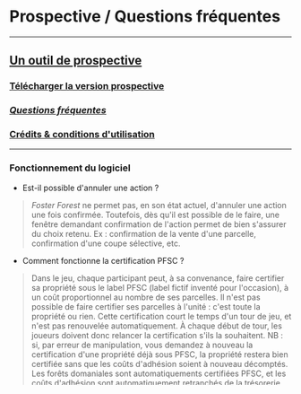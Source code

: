 # Prospective / Questions fréquentes


***
## [Un outil de prospective](https://timotheefouqueray.github.io/fosterforest/prospective/prospective)
### [Télécharger la version prospective](https://timotheefouqueray.github.io/fosterforest/prospective/telecharger-prospective)
### *[Questions fréquentes](https://timotheefouqueray.github.io/fosterforest/prospective/tutoriels)*
### [Crédits & conditions d'utilisation](https://timotheefouqueray.github.io/fosterforest/home/credits-utilisation)
***

### Fonctionnement du logiciel

- Est-il possible d'annuler une action ?

> *Foster Forest* ne permet pas, en son état actuel, d'annuler une action une fois confirmée. Toutefois, dès qu'il est possible de le faire, une fenêtre demandant confirmation de l'action permet de bien s'assurer du choix retenu. Ex : confirmation de la vente d'une parcelle, confirmation d'une coupe sélective, etc.

- Comment fonctionne la certification PFSC ?

> Dans le jeu, chaque participant peut, à sa convenance, faire certifier sa propriété sous le label PFSC (label fictif inventé pour l'occasion), à un coût proportionnel au nombre de ses parcelles. Il n'est pas possible de faire certifier ses parcelles à l'unité : c'est toute la propriété ou rien. Cette certification court le temps d'un tour de jeu, et n'est pas renouvelée automatiquement. À chaque début de tour, les joueurs doivent donc relancer la certification s'ils la souhaitent. NB : si, par erreur de manipulation, vous demandez à nouveau la certification d'une propriété déjà sous PFSC, la propriété restera bien certifiée sans que les coûts d'adhésion soient à nouveau décomptés.
Les forêts domaniales sont automatiquements certifiées PFSC, et les coûts d'adhésion sont automatiquement retranchés de la trésorerie domaniale. Le logiciel reconduit automatiquement la certification des parcelles domaniales en début de tour.

- Que se passe-t-il si un joueur ne respecte pas le classement en programme SénESSENCE ?

> Prenons une parcelle classée SénESSENCE (affichée rose sur la carte du programme) : si son propriétaire/gestionnaire outrepasse son engagement à conserver des vieux arbres et décide de couper des arbres de diamètre 3 ou 4, alors un message d'avertissement s'affiche, demandant la confirmation de l'action. S'il décide tout de même de couper les arbres, alors une amende lui sera automatiquement prise sur sa trésorerie par le logiciel. Le montant de l'amende est celui de la subvention SénESSENCE que le joueur avait reçue.

- Comment la régénération naturelle est-elle modélisée ?

> Dans le cas le plus simple, une coupe rase est effectuée sans replantation. La parcelle sera alors l'objet d'une régénération naturelle automatique en feuillus, avec le trio sessile-pédonculé-hêtre.  Ce choix reproduit très grossièrement les processus naturels : on pourra toujours argumenter que les graines de feuillus viennent des parcelles alentours...
Dans le cas où un joueur voudra régénérer naturellement avec une essence-objectif en tête (feuillue ou résineuse), il lui faudra épargner au moins 1 arbre (porte-graine) lors de la coupe préalable. Concrètement, il faudra demander au logiciel de mener une coupe d'éclaircie très forte (ex: 90%), ne conservant que quelques arbres à l'hectare. Ceci suffit à empêcher le processus de régénération automatique en feuillus.

### Animation d'un atelier

- Que faire pendant les temps morts ?

> En tant que maître du jeu, il vous arrivera fréquemment de prendre du temps avec un.e participant.e pour entrer ses actions dans l'ordinateur, ou bien expliquer plus en détails une notion forestière, etc... Ce qui peut alors sembler un "temps mort" pour les autres participant.e.s est en fait un moment précieux pour qu'ils prennent du recul et apprécient la situation, reviennent sur une idée, proposent une innovation, ou se tournent vers leurs partenaires de jeu. Pas besoin de combler à tout prix !

- Un.e participant.e vient me voir pour me poser une question... Dois-je donner la réponse à cette seule personne, ou bien la dire au groupe entier ?

> C'est ici une question de "feeling", qui dépend de la posture et de l'expérience d'animation du maître du jeu. À titre personnel, si un.e joueur.euse vient me voir pour une question spécifique, je lui réponds personnellement si c'est "stratégique" (ex : ai-je le droit d'acheter plutôt ici ou là ? puis-je établir une convention de paiement pour carbone avec le maire ? ...), ou alors je partage aux restes des joueurs si la question porte sur du fonctionnement (ex : quand aurons-nous le retour sur la trésorerie ? Peut-on être dans le rouge financièrement (oui ils peuvent) ?) En tous les cas, il apparaît pertinent de renvoyer la personne à un.e participant.e qui serait compétent.e pour répondre, afin d'intervenir le moins possible dans les interactions entre joueurs.

- Mais en fait, les actions choisies par les joueurs sont entrées dans l'ordinateur au vu et au su de tous les participants ?

> Oui ! Il est difficile, en forêt, de cacher les opérations de coupes, éclaircies, plantations que l'on mène.
